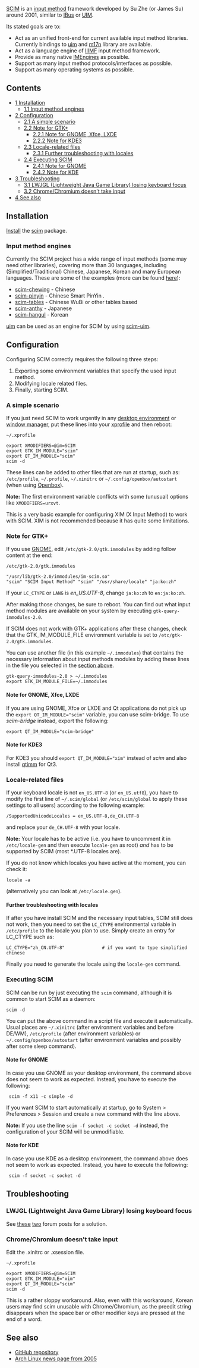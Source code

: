 [SCIM](https://en.wikipedia.org/wiki/Smart_Common_Input_Method "wikipedia:Smart Common Input Method") is an [input method](/index.php/Input_method "Input method") framework developed by Su Zhe (or James Su) around 2001, similar to [IBus](/index.php/IBus "IBus") or [UIM](/index.php/UIM "UIM").

Its stated goals are to:

*   Act as an unified front-end for current available input method libraries. Currently bindings to [uim](/index.php/Uim "Uim") and [m17n](http://www.m17n.org/m17n-lib-en/) library are available.
*   Act as a language engine of [IIIMF](https://en.wikipedia.org/wiki/Internet/Intranet_Input_Method_Framework "wikipedia:Internet/Intranet Input Method Framework") input method framework.
*   Provide as many native [IMEngines](https://web.archive.org/web/20130318035826/http://www.scim-im.org/projects/imengines) as possible.
*   Support as many input method protocols/interfaces as possible.
*   Support as many operating systems as possible.

## Contents

*   [1 Installation](#Installation)
    *   [1.1 Input method engines](#Input_method_engines)
*   [2 Configuration](#Configuration)
    *   [2.1 A simple scenario](#A_simple_scenario)
    *   [2.2 Note for GTK+](#Note_for_GTK.2B)
        *   [2.2.1 Note for GNOME, Xfce, LXDE](#Note_for_GNOME.2C_Xfce.2C_LXDE)
        *   [2.2.2 Note for KDE3](#Note_for_KDE3)
    *   [2.3 Locale-related files](#Locale-related_files)
        *   [2.3.1 Further troubleshooting with locales](#Further_troubleshooting_with_locales)
    *   [2.4 Executing SCIM](#Executing_SCIM)
        *   [2.4.1 Note for GNOME](#Note_for_GNOME)
        *   [2.4.2 Note for KDE](#Note_for_KDE)
*   [3 Troubleshooting](#Troubleshooting)
    *   [3.1 LWJGL (Lightweight Java Game Library) losing keyboard focus](#LWJGL_.28Lightweight_Java_Game_Library.29_losing_keyboard_focus)
    *   [3.2 Chrome/Chromium doesn't take input](#Chrome.2FChromium_doesn.27t_take_input)
*   [4 See also](#See_also)

## Installation

[Install](/index.php/Install "Install") the [scim](https://www.archlinux.org/packages/?name=scim) package.

### Input method engines

Currently the SCIM project has a wide range of input methods (some may need other libraries), covering more than 30 languages, including (Simplified/Traditional) Chinese, Japanese, Korean and many European languages. These are some of the examples (more can be found [here](https://web.archive.org/web/20130318035826/http://www.scim-im.org/projects/imengines)):

*   [scim-chewing](https://www.archlinux.org/packages/?name=scim-chewing) - Chinese
*   [scim-pinyin](https://www.archlinux.org/packages/?name=scim-pinyin) - Chinese Smart PinYin .
*   [scim-tables](https://www.archlinux.org/packages/?name=scim-tables) - Chinese WuBi or other tables based
*   [scim-anthy](https://www.archlinux.org/packages/?name=scim-anthy) - Japanese
*   [scim-hangul](https://www.archlinux.org/packages/?name=scim-hangul) - Korean

[uim](/index.php/Uim "Uim") can be used as an engine for SCIM by using [scim-uim](https://www.archlinux.org/packages/?name=scim-uim).

## Configuration

Configuring SCIM correctly requires the following three steps:

1.  Exporting some environment variables that specify the used input method.
2.  Modifying locale related files.
3.  Finally, starting SCIM.

### A simple scenario

If you just need SCIM to work urgently in any [desktop environment](/index.php/Desktop_environment "Desktop environment") or [window manager](/index.php/Window_manager "Window manager"), put these lines into your [xprofile](/index.php/Xprofile "Xprofile") and then reboot:

 `~/.xprofile` 
```
export XMODIFIERS=@im=SCIM
export GTK_IM_MODULE="scim"
export QT_IM_MODULE="scim"
scim -d
```

These lines can be added to other files that are run at startup, such as: `/etc/profile`, `~/.profile`, `~/.xinitrc` or `~/.config/openbox/autostart` (when using [Openbox](/index.php/Openbox "Openbox")).

**Note:** The first environment variable conflicts with some (unusual) options like `XMODIFIERS=urxvt`.

This is a very basic example for configuring XIM (X Input Method) to work with SCIM. XIM is not recommended because it has quite some limitations.

### Note for GTK+

If you use [GNOME](/index.php/GNOME "GNOME"), edit `/etc/gtk-2.0/gtk.immodules` by adding follow content at the end:

 `/etc/gtk-2.0/gtk.immodules` 
```
"/usr/lib/gtk-2.0/immodules/im-scim.so"
"scim" "SCIM Input Method" "scim" "/usr/share/locale" "ja:ko:zh"

```

If your `LC_CTYPE` or `LANG` is *en_US.UTF-8*, change `ja:ko:zh` to `en:ja:ko:zh`.

After making those changes, be sure to reboot. You can find out what input method modules are available on your system by executing `gtk-query-immodules-2.0`.

If SCIM does not work with GTK+ applications after these changes, check that the GTK_IM_MODULE_FILE environment variable is set to `/etc/gtk-2.0/gtk.immodules`.

You can use another file (in this example `~/.immodules`) that contains the necessary information about input methods modules by adding these lines in the file you selected in the [section above](#A_simple_scenario).

```
gtk-query-immodules-2.0 > ~/.immodules
export GTK_IM_MODULE_FILE=~/.immodules

```

#### Note for GNOME, Xfce, LXDE

If you are using GNOME, Xfce or LXDE and Qt applications do not pick up the `export QT_IM_MODULE="scim"` variable, you can use scim-bridge. To use *scim-bridge* instead, export the following:

```
export QT_IM_MODULE="scim-bridge"

```

#### Note for KDE3

For KDE3 you should `export QT_IM_MODULE="xim"` instead of *scim* and also install [qtimm](https://web.archive.org/web/20130715195838/http://www.scim-im.org/projects/scim_qtimm) for Qt3.

### Locale-related files

If your keyboard locale is not `en_US.UTF-8` (or `en_US.utf8`), you have to modify the first line of `~/.scim/global` (or `/etc/scim/global` to apply these settings to all users) according to the following example:

```
/SupportedUnicodeLocales = en_US.UTF-8,de_CH.UTF-8

```

and replace your `de_CH.UTF-8` with your locale.

**Note:** Your locale has to be active (i.e. you have to uncomment it in `/etc/locale-gen` and then execute `locale-gen` as root) *and* has to be supported by SCIM (most *.UTF-8 locales are).

If you do not know which locales you have active at the moment, you can check it:

```
locale -a

```

(alternatively you can look at `/etc/locale.gen`).

#### Further troubleshooting with locales

If after you have install SCIM and the necessary input tables, SCIM still does not work, then you need to set the `LC_CTYPE` environmental variable in `/etc/profile` to the locale you plan to use. Simply create an entry for LC_CTYPE such as:

```
LC_CTYPE="zh_CN.UTF-8"              # if you want to type simplified chinese

```

Finally you need to generate the locale using the `locale-gen` command.

### Executing SCIM

SCIM can be run by just executing the `scim` command, although it is common to start SCIM as a daemon:

```
scim -d

```

You can put the above command in a script file and execute it automatically. Usual places are `~/.xinitrc` (after environment variables and before DE/WM), `/etc/profile` (after environment variables) or `~/.config/openbox/autostart` (after environment variables and possibly after some sleep command).

#### Note for GNOME

In case you use GNOME as your desktop environment, the command above does not seem to work as expected. Instead, you have to execute the following:

```
 scim -f x11 -c simple -d

```

If you want SCIM to start automatically at startup, go to System > Preferences > Session and create a new command with the line above.

**Note:** If you use the line `scim -f socket -c socket -d` instead, the configuration of your SCIM will be unmodifiable.

#### Note for KDE

In case you use KDE as a desktop environment, the command above does not seem to work as expected. Instead, you have to execute the following:

```
 scim -f socket -c socket -d

```

## Troubleshooting

### LWJGL (Lightweight Java Game Library) losing keyboard focus

See [these](http://www.scim-im.org/forums#nabble-td2499750) [two](http://ubuntuforums.org/showthread.php?t=1641861) forum posts for a solution.

### Chrome/Chromium doesn't take input

Edit the .xinitrc or .xsession file.

 `~/.xprofile` 
```
export XMODIFIERS=@im=SCIM
export GTK_IM_MODULE="xim"
export QT_IM_MODULE="scim"
scim -d
```

This is a rather sloppy workaround. Also, even with this workaround, Korean users may find scim unusable with Chrome/Chromium, as the preedit string disappears when the space bar or other modifier keys are pressed at the end of a word.

## See also

*   [GitHub repository](https://github.com/scim-im/scim)
*   [Arch Linux news page from 2005](https://www.archlinux.org/news/166/)